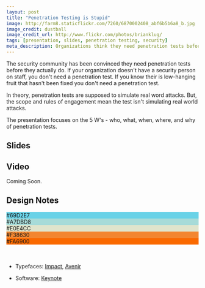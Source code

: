 ```yaml
---
layout: post
title: "Penetration Testing is Stupid"
image: http://farm8.staticflickr.com/7260/6870002408_abf6b5b6a8_b.jpg
image_credit: dustball
image_credit_url: http://www.flickr.com/photos/brianklug/
tags: [presentation, slides, penetration testing, security]
meta_description: Organizations think they need penetration tests before they actually do.
---
```


The security community has been convinced they need penetration tests before they actually do. If your organization doesn't have a security person on staff, you don't need a penetration test. If you know their is low-hanging fruit that hasn't been fixed you don't need a penetration test.

In theory, penetration tests are supposed to simulate real word attacks. But, the scope and rules of engagement mean the test isn't simulating real world attacks.

The presentation focuses on the 5 W's - who, what, when, where, and why of penetration tests.

## Slides
 
<script async class="speakerdeck-embed" data-id="fc25012061f501302878123138154c41" data-ratio="1.33333333333333" src="//speakerdeck.com/assets/embed.js"></script>

## Video

Coming Soon.

## Design Notes

<div class="talk-design">
     <div class="color">
          <div style="background-color: #69D2E7">#69D2E7</div>
          <div style="background-color: #A7DBD8">#A7DBD8</div>
          <div style="background-color: #E0E4CC">#E0E4CC</div>
          <div class="white" style="background-color: #F38630">#F38630</div>
          <div class="white" style="background-color: #FA6900">#FA6900</div>
          </div>
</div>
<br>
<br>

* Typefaces: [Impact](http://fontzone.net/font-details/Impact/), [Avenir](http://www.myfonts.com/fonts/linotype/avenir/)

* Software: [Keynote](http://www.apple.com/iwork/keynote/)
